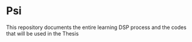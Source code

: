 # Psi
This repository documents the entire learning DSP process and the codes that will be used in the Thesis
